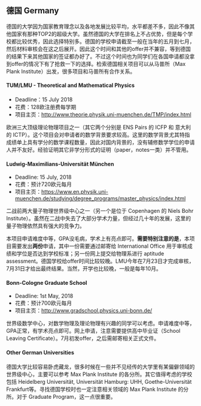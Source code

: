 ## 德国 Germany

德国的大学因为国家教育理念以及各地发展比较平均，水平都差不多，因此不像其他国家有那种TOP2的超级大学。虽然德国的大学在排名上不占优势，但是每个学校都比较优秀，因此选择特别多。德国的学校申请截至一般在当年的五月到七月，然后材料审核会在这之后展开。因此这个时间和其他的offer并不兼容，等到德国的结果下来其他国家的签证都办好了。不过这个时间也为同学们在各国申请都没拿到offer的情况下有了抢救一下的选择。检索德国相关项目可以从马普所（Max Plank Institute）出发，很多项目和马普所有合作关系。

#### TUM/LMU - Theoretical and Mathematical Physics

- Deadline：15 July 2018
- 花费：128欧注册费每学期
- 项目主页：http://www.theorie.physik.uni-muenchen.de/TMP/index.html

欧洲三大顶级理论物理项目之一（其它两个分别是 ENS Pairs 的 ICFP 和 意大利的 ICTP）。这个项目会对申请者的数学背景要求较高。这里的数学背景尤其特指成绩单上具有学分的数学课程数量，因此对国内背景的，没有辅修数学学位的申请人并不友好。经验证明其它非学分形式的证明（paper，notes一类）并不管用。

#### Ludwig-Maximilians-Universität München

- Deadline: 15 July, 2018
- 花费：预计720欧元每月
- 项目主页：https://www.en.physik.uni-muenchen.de/studying/degree_programs/master_physics/index.html

二战前两大量子物理世界级中心之一（另一个是位于 Copenhagen 的 Niels Bohr Institute）。虽然在二战中失去了大部分学术力量，但经过几十年的发展，这里的量子物理依然具有强大的竞争力。

本项目申请难度中等，GPA没毛病，学术上有亮点即可。**需要特别注意的是**，本项目需要发出**两份**申请，其中一份需要通过邮寄给 International Office 用于审核成绩和学位是否达到学校标准；另一份网上提交给物理系进行 aptitude assessment。德国学校给offer时间比较较晚。LMU今年在7月23日才完成审核，7月31日才给出最终结果。当然，开学也比较晚，一般是每年10月。

#### Bonn-Cologne Graduate School

- Deadline: 1st May, 2018
- 花费：预计700欧元每月
- 项目主页：http://www.gradschool.physics.uni-bonn.de/

世界级数学中心，对数学物理及理论物理有兴趣的同学可以考虑。申请难度中等，GPA正常，有学术亮点即可。网上申请，注意需要提供高中毕业证（School Leaving Certificate）。7月初发offer，之后需邮寄相关正式文件。

#### Other German Universities

德国大学比较容易卧虎藏龙，很多时候在一些并不见经传的大学里有某偏僻领域的世界级中心，主要可以参考 Max Plank Institute 的各分所。其它值得考虑的学校包括 Heidelberg Universität, Universität Hamburg: UHH, Goethe-Universität Frankfurt等。寻找德国学校时也一定注意相关领域的 Max Plank Institute 的分所。对于 Graduate Program，这一点很重要。

